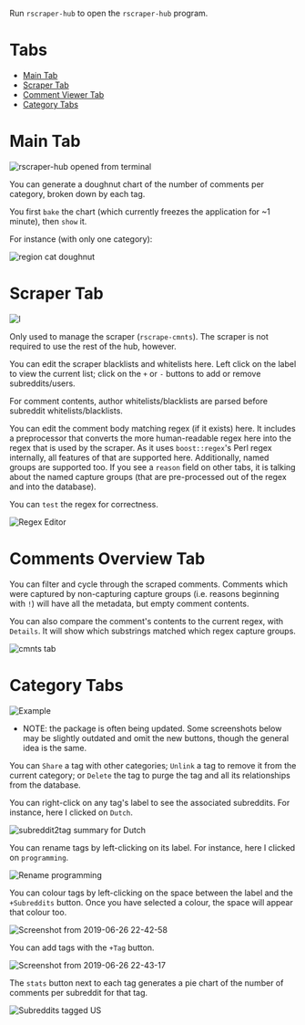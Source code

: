 Run `rscraper-hub` to open the `rscraper-hub` program.

# Tabs

* [Main Tab](#Main)
* [Scraper Tab](#Scraper-Tab)
* [Comment Viewer Tab](#Comments-Overview-Tab)
* [Category Tabs](#Category-Tabs)

# Main Tab

![rscraper-hub opened from terminal](https://user-images.githubusercontent.com/30552567/60246088-e2052000-98b5-11e9-82be-e259d6f30f9e.png)

You can generate a doughnut chart of the number of comments per category, broken down by each tag.

You first `bake` the chart (which currently freezes the application for ~1 minute), then `show` it.

For instance (with only one category):

![region cat doughnut](https://user-images.githubusercontent.com/30552567/60340500-aea0bf00-99a3-11e9-8900-4f5fce4df5e9.png)

# Scraper Tab

![l](https://user-images.githubusercontent.com/30552567/60397047-94501800-9b40-11e9-9023-31b79795a20d.png)

Only used to manage the scraper (`rscrape-cmnts`). The scraper is not required to use the rest of the hub, however.

You can edit the scraper blacklists and whitelists here. Left click on the label to view the current list; click on the `+` or `-` buttons to add or remove subreddits/users.

For comment contents, author whitelists/blacklists are parsed before subreddit whitelists/blacklists.

You can edit the comment body matching regex (if it exists) here. It includes a preprocessor that converts the more human-readable regex here into the regex that is used by the scraper. As it uses `boost::regex`'s Perl regex internally, all features of that are supported here. Additionally, named groups are supported too. If you see a `reason` field on other tabs, it is talking about the named capture groups (that are pre-processed out of the regex and into the database).

You can `test` the regex for correctness.

![Regex Editor](https://user-images.githubusercontent.com/30552567/60394879-c18dcd80-9b22-11e9-97c8-c997013d6d21.png)

# Comments Overview Tab

You can filter and cycle through the scraped comments. Comments which were captured by non-capturing capture groups (i.e. reasons beginning with `!`) will have all the metadata, but empty comment contents.

You can also compare the comment's contents to the current regex, with `Details`. It will show which substrings matched which regex capture groups.

![cmnts tab](https://user-images.githubusercontent.com/30552567/60394734-db2e1580-9b20-11e9-8107-4c619c871adf.png)

# Category Tabs

![Example](https://user-images.githubusercontent.com/30552567/60396903-0e7f9d00-9b3f-11e9-845e-28f36e39e2d9.png)

* NOTE: the package is often being updated. Some screenshots below may be slightly outdated and omit the new buttons, though the general idea is the same.

You can `Share` a tag with other categories; `Unlink` a tag to remove it from the current category; or `Delete` the tag to purge the tag and all its relationships from the database.

You can right-click on any tag's label to see the associated subreddits. For instance, here I clicked on `Dutch`.

![subreddit2tag summary for Dutch](https://user-images.githubusercontent.com/30552567/60246564-d8c88300-98b6-11e9-85c9-5d88d7a4d89e.png)

You can rename tags by left-clicking on its label. For instance, here I clicked on `programming`.

![Rename programming](https://user-images.githubusercontent.com/30552567/60246614-f564bb00-98b6-11e9-8b55-ced5d50ff741.png)

You can colour tags by left-clicking on the space between the label and the `+Subreddits` button. Once you have selected a colour, the space will appear that colour too.

![Screenshot from 2019-06-26 22-42-58](https://user-images.githubusercontent.com/30552567/60246656-0a414e80-98b7-11e9-98fb-ceb0b829cb61.png)

You can add tags with the `+Tag` button.

![Screenshot from 2019-06-26 22-43-17](https://user-images.githubusercontent.com/30552567/60246685-1e854b80-98b7-11e9-85cb-4d10f203bd93.png)

The `stats` button next to each tag generates a pie chart of the number of comments per subreddit for that tag.

![Subreddits tagged US](https://i.imgur.com/zVB4f5M.png)
